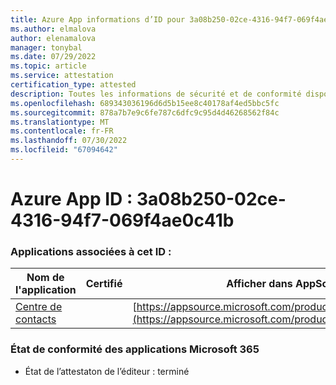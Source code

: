 ```yaml
---
title: Azure App informations d’ID pour 3a08b250-02ce-4316-94f7-069f4ae0c41b
ms.author: elmalova
author: elenamalova
manager: tonybal
ms.date: 07/29/2022
ms.topic: article
ms.service: attestation
certification_type: attested
description: Toutes les informations de sécurité et de conformité disponibles pour 3a08b250-02ce-4316-94f7-069f4ae0c41b.
ms.openlocfilehash: 689343036196d6d5b15ee8c40178af4ed5bbc5fc
ms.sourcegitcommit: 878a7b7e9c6fe787c6dfc9c95d4d46268562f84c
ms.translationtype: MT
ms.contentlocale: fr-FR
ms.lasthandoff: 07/30/2022
ms.locfileid: "67094642"
---
```

# <a name="azure-app-id-3a08b250-02ce-4316-94f7-069f4ae0c41b"></a>Azure App ID : 3a08b250-02ce-4316-94f7-069f4ae0c41b


### <a name="apps-associated-with-this-id"></a>Applications associées à cet ID :
| **Nom de l'application** | **Certifié** | **Afficher dans AppSource** |
|--------------|---------------|-----------------------|
| [Centre de contacts](../forward/WA200001428.md) |  | [https://appsource.microsoft.com/product/office/WA200001428](https://appsource.microsoft.com/product/office/WA200001428) |

### <a name="microsoft-365-app-compliance-status"></a>État de conformité des applications Microsoft 365
- État de l’attestaton de l’éditeur : terminé

